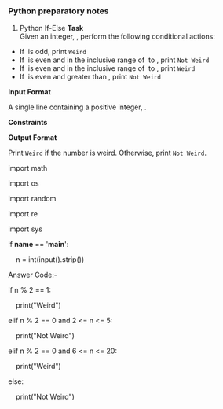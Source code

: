 ### Python preparatory notes

1. Python If-Else
**Task**  
Given an integer, , perform the following conditional actions:

- If  is odd, print `Weird`
- If  is even and in the inclusive range of  to , print `Not Weird`
- If  is even and in the inclusive range of  to , print `Weird`
- If  is even and greater than , print `Not Weird`

**Input Format**

A single line containing a positive integer, .

**Constraints**

**Output Format**

Print `Weird` if the number is weird. Otherwise, print `Not Weird`.

import math

import os

import random

import re

import sys


if __name__ == '__main__':

    n = int(input().strip())

Answer Code:-

if n % 2 == 1:

    print("Weird")

elif n % 2 == 0 and 2 <= n <= 5:

    print("Not Weird")

elif n % 2 == 0 and 6 <= n <= 20:

    print("Weird")

else:

    print("Not Weird")